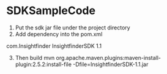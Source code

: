 # SDKSampleCode
1. Put the sdk jar file under the project directory
2. Add dependency into the pom.xml
<dependency>
  <groupId>com.Insightfinder</groupId>
  <artifactId>InsightfinderSDK</artifactId>
  <version>1.1</version>
</dependency>

3. Then build
mvn org.apache.maven.plugins:maven-install-plugin:2.5.2:install-file -Dfile=InsightfinderSDK-1.1.jar

